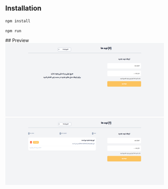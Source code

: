 
## Installation
``
 npm install 
``

``
npm run
``
<link rel="stylesheet" href="./src/app.css">
## Preview
<div class="div">
    <div>
    <img width="500" src="./public/Images/Preview.png" alt="">
    <div/>
    <div>
    <img width="500" src="./public/Images/Preview1.png" alt="">
<div/>
<div/>
